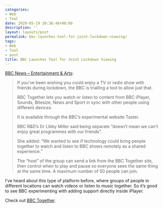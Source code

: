```yaml
---
categories:
- Web
- Tool
date: 2020-05-19 20:38:48+00:00
description: ''
layout: layouts/post
permalink: bbc-launches-tool-for-joint-lockdown-viewing/
tags:
- Web
- Tool
- post
title: BBC Launches Tool for Joint Lockdown Viewing
---
```


<p><a href="https://www.bbc.co.uk/news/entertainment-arts-52723573">BBC News &#8211; Entertainment &amp; Arts</a>:</p>
<blockquote>
<p>If you&#8217;ve been wishing you could enjoy a TV or radio show with friends during lockdown, the BBC is trialling a tool to allow just that.</p>
<p>BBC Together lets you watch or listen to content from BBC iPlayer, Sounds, Bitesize, News and Sport in sync with other people using different devices.</p>
<p>It is available through the BBC&#8217;s experimental website Taster.</p>
<p>BBC R&amp;D&#8217;s Dr Libby Miller said being separate &#8220;doesn&#8217;t mean we can&#8217;t enjoy great programmes with our friends&#8221;.</p>
<p>She added: &#8220;We wanted to see if technology could bring people together to watch and listen to BBC shows remotely as a shared experience.&#8221;</p>
<p>The &#8220;host&#8221; of the group can send a link from the BBC Together site, then control when to play and pause so everyone sees the same thing at the same time. A maximum number of 50 people can join.</p>
</blockquote>
<p>I&#8217;ve heard about this type of platform before, where groups of people in different locations can watch videos or listen to music together. So it&#8217;s good to see BBC experimenting with adding support directly inside iPlayer.</p>
<p>Check out <a href="https://www.bbc.co.uk/taster/pilots/bbc-together">BBC Together</a>.</p>